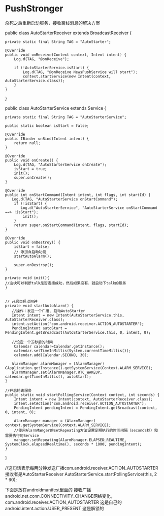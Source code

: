 # PushStronger
杀死之后重新启动服务，接收离线消息的解决方案



public class AutoStarterReceiver extends BroadcastReceiver {

    private static final String TAG = "AutoStarter";

    @Override
    public void onReceive(Context context, Intent intent) {
        Log.d(TAG, "@onReceive");

        if (!AutoStarterService.isStart) {
            Log.d(TAG, "@onReceive NewsPushService will start");
            context.startService(new Intent(context, AutoStarterService.class));
        }
    }
}


public class AutoStarterService extends Service {
   
    private static final String TAG = "AutoStarterService";

    public static boolean isStart = false;

    @Override
    public IBinder onBind(Intent intent) {
        return null;
    }

    @Override
    public void onCreate() {
        Log.d(TAG, "AutoStarterService onCreate");
        isStart = true;
        init();
        super.onCreate();
    }

    @Override
    public int onStartCommand(Intent intent, int flags, int startId) {
       Log.d(TAG, "AutoStarterService onStartCommand");
        if (!isStart) {
           Log.d("AutoStarterService", "AutoStarterService onStartCommand ==> !isStart");
            init();
        }
        return super.onStartCommand(intent, flags, startId);        
    }

    @Override
    public void onDestroy() {
        isStart = false;
        // 添加自启动功能
        startAutoAlarm();
        
        super.onDestroy();
    }

    private void init(){
	//这块可以判断talk是否连接成功，然后如果没有，就启动下talk的服务
    }


    // 开启自启动闹钟
    private void startAutoAlarm() {
       //操作：发送一个广播, 启动AutoStarter
       Intent intent = new Intent(AutoStarterService.this, AutoStarterReceiver.class);
       intent.setAction("com.android.receiver.ACTION_AUTOSTARTER");
       PendingIntent autoStart = PendingIntent.getBroadcast(AutoStarterService.this, 0, intent, 0);

       //设定一个五秒后的时间
        Calendar calendar=Calendar.getInstance();
        calendar.setTimeInMillis(System.currentTimeMillis());
        calendar.add(Calendar.SECOND, 30);

       AlarmManager alarmManager = (AlarmManager) CApplication.getInstance().getSystemService(Context.ALARM_SERVICE);
       alarmManager.set(AlarmManager.RTC_WAKEUP, calendar.getTimeInMillis(), autoStart);
    }

    //开启轮询服务
    public static void startPollingService(Context context, int seconds) {
        Intent intent = new Intent(context, AutoStarterReceiver.class);
        intent.setAction("com.android.receiver.ACTION_AUTOSTARTER");
        PendingIntent pendingIntent = PendingIntent.getBroadcast(context, 0, intent, 0);

        AlarmManager manager = (AlarmManager) context.getSystemService(Context.ALARM_SERVICE);
        //使用AlarmManger的setRepeating方法设置定期执行的时间间隔（seconds秒）和需要执行的Service
        manager.setRepeating(AlarmManager.ELAPSED_REALTIME, SystemClock.elapsedRealtime(), seconds * 1000, pendingIntent);
    }
}

//这句话表示每两分钟发送广播com.android.receiver.ACTION_AUTOSTARTER
接收者是AutoStarterReceiver
AutoStarterService.startPollingService(this, 2 * 60);


下面是放在androidmanifest里面的
接收广播android.net.conn.CONNECTIVITY_CHANGE网络变化，
com.android.receiver.ACTION_AUTOSTARTER 这是自己的
android.intent.action.USER_PRESENT 这是解锁的

<receiver android:name="com.android.receiver.AutoStarterReceiver" >
    <intent-filter>
        <action android:name="android.net.conn.CONNECTIVITY_CHANGE" />
        <action android:name="com.android.receiver.ACTION_AUTOSTARTER" />
        <action android:name="android.intent.action.USER_PRESENT" />
    </intent-filter>
</receiver>

<service
        android:name="com.android.receiver.AutoStarterService"
        android:exported="true" >
</service>

